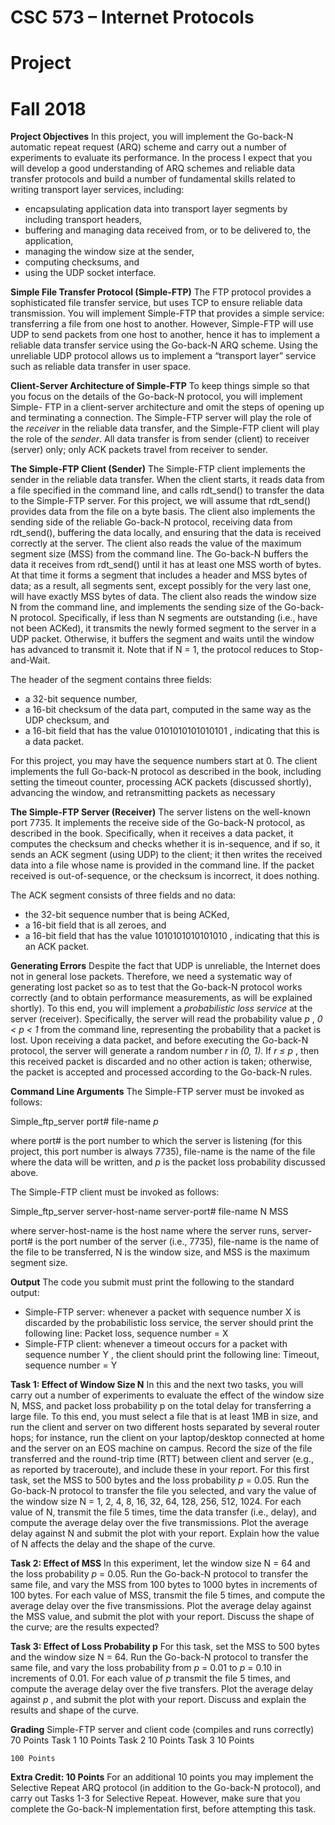 # CSC 573 – Internet Protocols

# Project #

# Fall 2018

**Project Objectives**
In this project, you will implement the Go-back-N automatic repeat request (ARQ) scheme and carry out a number
of experiments to evaluate its performance. In the process I expect that you will develop a good understanding of
ARQ schemes and reliable data transfer protocols and build a number of fundamental skills related to writing
transport layer services, including:

- encapsulating application data into transport layer segments by including transport headers,
- buffering and managing data received from, or to be delivered to, the application,
- managing the window size at the sender,
- computing checksums, and
- using the UDP socket interface.

**Simple File Transfer Protocol (Simple-FTP)**
The FTP protocol provides a sophisticated file transfer service, but uses TCP to ensure reliable data transmission.
You will implement Simple-FTP that provides a simple service: transferring a file from one host to another.
However, Simple-FTP will use UDP to send packets from one host to another, hence it has to implement a reliable
data transfer service using the Go-back-N ARQ scheme. Using the unreliable UDP protocol allows us to implement
a “transport layer” service such as reliable data transfer in user space.

**Client-Server Architecture of Simple-FTP**
To keep things simple so that you focus on the details of the Go-back-N protocol, you will implement Simple-
FTP in a client-server architecture and omit the steps of opening up and terminating a connection. The Simple-FTP
server will play the role of the _receiver_ in the reliable data transfer, and the Simple-FTP client will play the role of
the _sender_. All data transfer is from sender (client) to receiver (server) only; only ACK packets travel from receiver
to sender.

**The Simple-FTP Client (Sender)**
The Simple-FTP client implements the sender in the reliable data transfer. When the client starts, it reads data from a
file specified in the command line, and calls rdt_send() to transfer the data to the Simple-FTP server. For this
project, we will assume that rdt_send() provides data from the file on a byte basis. The client also implements the
sending side of the reliable Go-back-N protocol, receiving data from rdt_send(), buffering the data locally, and
ensuring that the data is received correctly at the server. The client also reads the value of the maximum segment
size (MSS) from the command line. The Go-back-N buffers the data it receives from rdt_send() until it has at
least one MSS worth of bytes. At that time it forms a segment that includes a header and MSS bytes of data; as a
result, all segments sent, except possibly for the very last one, will have exactly MSS bytes of data.
The client also reads the window size N from the command line, and implements the sending size of the Go-back-N
protocol. Specifically, if less than N segments are outstanding (i.e., have not been ACKed), it transmits the newly
formed segment to the server in a UDP packet. Otherwise, it buffers the segment and waits until the window has
advanced to transmit it. Note that if N = 1, the protocol reduces to Stop-and-Wait.

The header of the segment contains three fields:

- a 32-bit sequence number,
- a 16-bit checksum of the data part, computed in the same way as the UDP checksum, and
- a 16-bit field that has the value 0101010101010101 , indicating that this is a data packet.

For this project, you may have the sequence numbers start at 0.
The client implements the full Go-back-N protocol as described in the book, including setting the timeout counter,
processing ACK packets (discussed shortly), advancing the window, and retransmitting packets as necessary


**The Simple-FTP Server (Receiver)**
The server listens on the well-known port 7735. It implements the receive side of the Go-back-N protocol, as
described in the book. Specifically, when it receives a data packet, it computes the checksum and checks whether it
is in-sequence, and if so, it sends an ACK segment (using UDP) to the client; it then writes the received data into a
file whose name is provided in the command line. If the packet received is out-of-sequence, or the checksum is
incorrect, it does nothing.

The ACK segment consists of three fields and no data:

- the 32-bit sequence number that is being ACKed,
- a 16-bit field that is all zeroes, and
- a 16-bit field that has the value 1010101010101010 , indicating that this is an ACK packet.

**Generating Errors**
Despite the fact that UDP is unreliable, the Internet does not in general lose packets. Therefore, we need a
systematic way of generating lost packet so as to test that the Go-back-N protocol works correctly (and to obtain
performance measurements, as will be explained shortly).
To this end, you will implement a _probabilistic loss service_ at the server (receiver). Specifically, the server will read
the probability value _p_ , _0 < p < 1_ from the command line, representing the probability that a packet is lost. Upon
receiving a data packet, and before executing the Go-back-N protocol, the server will generate a random number _r_ in
_(0, 1)._ If _r ≤ p_ , then this received packet is discarded and no other action is taken; otherwise, the packet is accepted
and processed according to the Go-back-N rules.

**Command Line Arguments**
The Simple-FTP server must be invoked as follows:

Simple_ftp_server port# file-name _p_

where port# is the port number to which the server is listening (for this project, this port number is always 7735),
file-name is the name of the file where the data will be written, and _p_ is the packet loss probability discussed
above.

The Simple-FTP client must be invoked as follows:

Simple_ftp_server server-host-name server-port# file-name N MSS

where server-host-name is the host name where the server runs, server-port# is the port number of the server
(i.e., 7735), file-name is the name of the file to be transferred, N is the window size, and MSS is the maximum
segment size.

**Output**
The code you submit must print the following to the standard output:

- Simple-FTP server: whenever a packet with sequence number X is discarded by the probabilistic loss
service, the server should print the following line:
    Packet loss, sequence number = X
- Simple-FTP client: whenever a timeout occurs for a packet with sequence number Y , the client should
print the following line:
    Timeout, sequence number = Y


**Task 1: Effect of Window Size N**
In this and the next two tasks, you will carry out a number of experiments to evaluate the effect of the window size
N, MSS, and packet loss probability p on the total delay for transferring a large file. To this end, you must select a
file that is at least 1MB in size, and run the client and server on two different hosts separated by several router hops;
for instance, run the client on your laptop/desktop connected at home and the server on an EOS machine on campus.
Record the size of the file transferred and the round-trip time (RTT) between client and server (e.g., as reported by
traceroute), and include these in your report. For this first task, set the MSS to 500 bytes and the loss probability
_p_ = 0.05. Run the Go-back-N protocol to transfer the file you selected, and vary the value of the window size N = 1,
2, 4, 8, 16, 32, 64, 128, 256, 512, 1024.
For each value of N, transmit the file 5 times, time the data transfer (i.e., delay), and compute the average delay over
the five transmissions. Plot the average delay against N and submit the plot with your report. Explain how the value
of N affects the delay and the shape of the curve.

**Task 2: Effect of MSS**
In this experiment, let the window size N = 64 and the loss probability _p_ = 0.05. Run the Go-back-N protocol to
transfer the same file, and vary the MSS from 100 bytes to 1000 bytes in increments of 100 bytes. For each value of
MSS, transmit the file 5 times, and compute the average delay over the five transmissions. Plot the average delay
against the MSS value, and submit the plot with your report. Discuss the shape of the curve; are the results
expected?

**Task 3: Effect of Loss Probability p**
For this task, set the MSS to 500 bytes and the window size N = 64. Run the Go-back-N protocol to transfer the
same file, and vary the loss probability from _p_ = 0.01 to _p_ = 0.10 in increments of 0.01. For each value of _p_ transmit
the file 5 times, and compute the average delay over the five transfers. Plot the average delay against _p_ , and submit
the plot with your report. Discuss and explain the results and shape of the curve.

**Grading**
Simple-FTP server and client code (compiles and runs correctly) 70 Points
Task 1 10 Points
Task 2 10 Points
Task 3 10 Points

```
100 Points
```
**Extra Credit: 10 Points**
For an additional 10 points you may implement the Selective Repeat ARQ protocol (in addition to the Go-back-N
protocol), and carry out Tasks 1-3 for Selective Repeat. However, make sure that you complete the Go-back-N
implementation first, before attempting this task.


